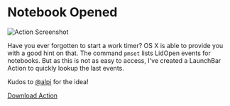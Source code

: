 # Notebook Opened

![Action Screenshot](https://raw.githubusercontent.com/mlinzner/LaunchBarActions/master/resources/notebookOpened.png)

Have you ever forgotten to start a work timer? OS X is able to provide you with a good hint on that. The command `pmset` lists LidOpen events for notebooks. But as this is not as easy to access, I've created a LaunchBar Action to quickly lookup the last events.

Kudos to [@alpi](https://twitter.com/alpi/status/743012477168930816) for the idea!

[Download Action](https://github.com/mlinzner/LaunchBarActions/blob/master/actions/Notebook%20Opened/packages/NotebookOpened.lbaction?raw=true)